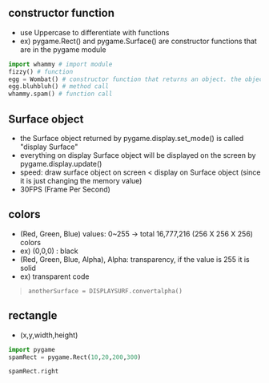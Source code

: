 ## constructor function  
* use Uppercase to differentiate with functions  
* ex) pygame.Rect() and pygame.Surface() are constructor functions that are in the pygame module  
```python  
import whammy # import module  
fizzy() # function  
egg = Wombat() # constructor function that returns an object. the object is saved as a variable  
egg.bluhbluh() # method call  
whammy.spam() # function call  
```  

## Surface object  
* the Surface object returned by pygame.display.set_mode() is called "display Surface"  
* everything on display Surface object will be displayed on the screen by pygame.display.update()  
* speed: draw surface object on screen < display on Surface object (since it is just changing the memory value)  
* 30FPS (Frame Per Second)  

## colors  
* (Red, Green, Blue) values: 0~255 -> total 16,777,216 (256 X 256 X 256) colors  
* ex) (0,0,0) : black  
* (Red, Green, Blue, Alpha), Alpha: transparency, if the value is 255 it is solid  
* ex) transparent code  
> `anotherSurface = DISPLAYSURF.convertalpha()`  

## rectangle  
* (x,y,width,height)
```python  
import pygame
spamRect = pygame.Rect(10,20,200,300)
```  
```python
spamRect.right
```  

